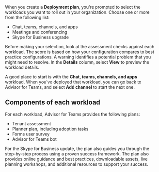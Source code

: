 When you create a **Deployment plan**, you're prompted to select the workloads you want to roll out in your organization. Choose one or more from the following list:

- Chat, teams, channels, and apps
- Meetings and conferencing
- Skype for Business upgrade

Before making your selection, look at the assessment checks against each workload. The score is based on how your configuration compares to best practice configurations. A warning identifies a potential problem that you might need to resolve. In the **Details** column, select **View** to preview the workload details.

A good place to start is with the **Chat, teams, channels, and apps** workload. When you've deployed that workload, you can go back to Advisor for Teams, and select **Add channel** to start the next one.

## Components of each workload
For each workload, Advisor for Teams provides the following plans:

- Tenant assessment
- Planner plan, including adoption tasks
- Forms user survey
- Advisor for Teams bot

For the Skype for Business update, the plan also guides you through the step-by-step process using a proven success framework. The plan  also provides online guidance and best practices, downloadable assets, live planning workshops, and additional resources to support your success.
